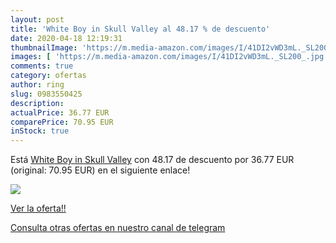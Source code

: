 ```yaml
---
layout: post
title: 'White Boy in Skull Valley al 48.17 % de descuento'
date: 2020-04-18 12:19:31
thumbnailImage: 'https://m.media-amazon.com/images/I/41DI2vWD3mL._SL200_.jpg'
images: [ 'https://m.media-amazon.com/images/I/41DI2vWD3mL._SL200_.jpg' ]
comments: true
category: ofertas
author: ring
slug: 0983550425
description:
actualPrice: 36.77 EUR
comparePrice: 70.95 EUR
inStock: true
---
```


Está [White Boy in Skull Valley](https://www.amazon.es/dp/0983550425/?tag=redken-21) con 48.17 de descuento por 36.77 EUR (original: 70.95 EUR) en el siguiente enlace!

[![](https://m.media-amazon.com/images/I/41DI2vWD3mL._SL200_.jpg)](https://www.amazon.es/dp/0983550425/?tag=redken-21)

[Ver la oferta!!](https://www.amazon.es/dp/0983550425/?tag=redken-21)

[Consulta otras ofertas en nuestro canal de telegram](https://t.me/s/ofertas25)
